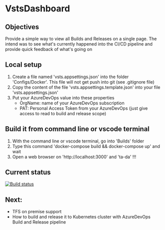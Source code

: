 # VstsDashboard

## Objectives

Provide a simple way to view all Builds and Releases on a single page.
The intend was to see what's currently happened into the CI/CD pipeline and provide quick feedback of what's going on

## Local setup

1) Create a file named 'vsts.appsettings.json' into the folder 'Configs/Docker'.
    This file will not get push into git (see .gitignore file)
2) Copy the content of the file 'vsts.appsettings.template.json' into your file 'vsts.appsettings.json'
3) Put your AzureDevOps value into these properties
    - OrgName: name of your AzureDevOps subscription
    - PAT: Personal Access Token from your AzureDevOps (just give access to read to build and release scope)

## Build it from command line or vscode terminal
1) With the command line or vscode terminal, go into 'Builds' folder
2) Type this command 'docker-compose build && docker-compose up' and wait
3) Open a web browser on 'http://localhost:3000' and 'ta-da' !!!

## Current status
[![Build status](https://dev.azure.com/experta/ExpertaSolutions/_apis/build/status/GitHub-VstsDasboard-CI)](https://dev.azure.com/experta/ExpertaSolutions/_build/latest?definitionId=204)

## Next: 
- TFS on premise support
- How to build and release it to Kubernetes cluster with AzureDevOps Build and Release pipeline
